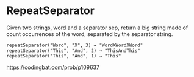 # RepeatSeparator
Given two strings, word and a separator sep, return a 
big string made of count occurrences of the word, separated by the separator string.
```
repeatSeparator("Word", "X", 3) → "WordXWordXWord"
repeatSeparator("This", "And", 2) → "ThisAndThis"
repeatSeparator("This", "And", 1) → "This"
```
https://codingbat.com/prob/p109637
